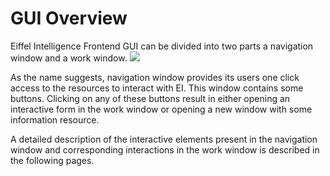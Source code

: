 # GUI Overview


Eiffel Intelligence Frontend GUI can be divided into two parts a navigation 
window and a work window.
<img src="https://github.com/eiffel-community/eiffel-intelligence-frontend/blob/master/src/main/resources/static/assets/images/GUI_subscription_example.png">
</img>

As the name suggests, navigation window provides its users one click access to 
the resources to interact with EI. This window contains some buttons. Clicking 
on any of these buttons result in either opening an interactive form in the 
work window or opening a new window with some information resource.

A detailed description of the interactive elements present in the navigation 
window and corresponding interactions in the work window is described in the 
following pages.
